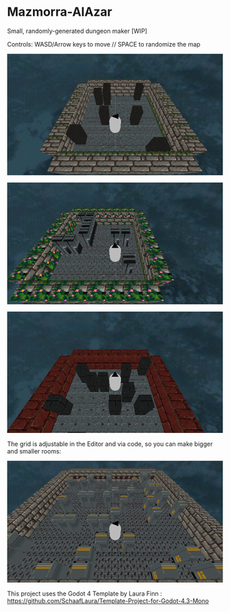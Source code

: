# Mazmorra-AlAzar
Small, randomly-generated dungeon maker [WIP]

Controls: WASD/Arrow keys to move // SPACE to randomize the map

![alt text](https://raw.githubusercontent.com/ChotoTheBright/Mazmorra-AlAzar/main/assets/images-fonts/screencap1.png "Screenshot 1")

![alt text](https://raw.githubusercontent.com/ChotoTheBright/Mazmorra-AlAzar/main/assets/images-fonts/screencap2.png "Screenshot 2")

![alt text](https://raw.githubusercontent.com/ChotoTheBright/Mazmorra-AlAzar/main/assets/images-fonts/screencap3.png "Screenshot 3")

The grid is adjustable in the Editor and via code, so you can make bigger and smaller rooms:

![alt text](https://raw.githubusercontent.com/ChotoTheBright/Mazmorra-AlAzar/main/assets/images-fonts/screencap4.png "Screenshot 4")

This project uses the Godot 4 Template by Laura Finn : https://github.com/SchaafLaura/Template-Project-for-Godot-4.3-Mono
